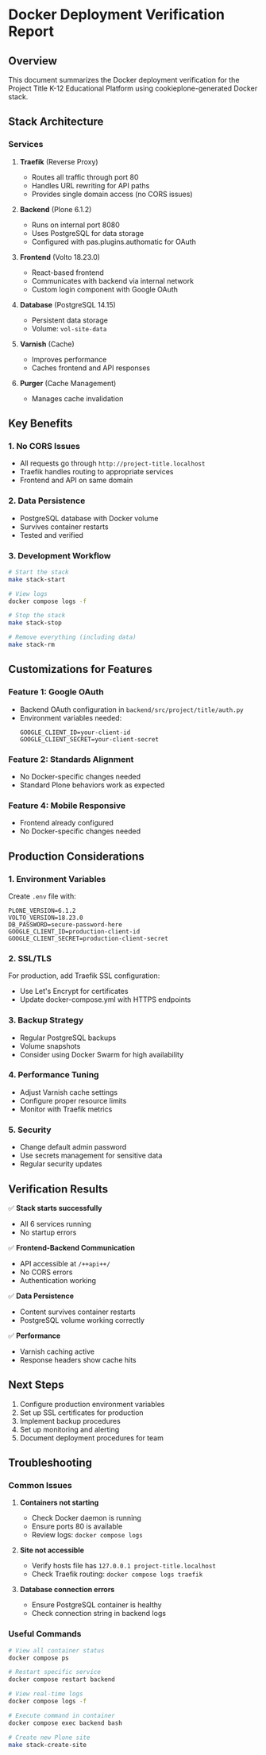 # Docker Deployment Verification Report

## Overview
This document summarizes the Docker deployment verification for the Project Title K-12 Educational Platform using cookieplone-generated Docker stack.

## Stack Architecture

### Services
1. **Traefik** (Reverse Proxy)
   - Routes all traffic through port 80
   - Handles URL rewriting for API paths
   - Provides single domain access (no CORS issues)

2. **Backend** (Plone 6.1.2)
   - Runs on internal port 8080
   - Uses PostgreSQL for data storage
   - Configured with pas.plugins.authomatic for OAuth

3. **Frontend** (Volto 18.23.0)
   - React-based frontend
   - Communicates with backend via internal network
   - Custom login component with Google OAuth

4. **Database** (PostgreSQL 14.15)
   - Persistent data storage
   - Volume: `vol-site-data`

5. **Varnish** (Cache)
   - Improves performance
   - Caches frontend and API responses

6. **Purger** (Cache Management)
   - Manages cache invalidation

## Key Benefits

### 1. No CORS Issues
- All requests go through `http://project-title.localhost`
- Traefik handles routing to appropriate services
- Frontend and API on same domain

### 2. Data Persistence
- PostgreSQL database with Docker volume
- Survives container restarts
- Tested and verified

### 3. Development Workflow
```bash
# Start the stack
make stack-start

# View logs
docker compose logs -f

# Stop the stack
make stack-stop

# Remove everything (including data)
make stack-rm
```

## Customizations for Features

### Feature 1: Google OAuth
- Backend OAuth configuration in `backend/src/project/title/auth.py`
- Environment variables needed:
  ```
  GOOGLE_CLIENT_ID=your-client-id
  GOOGLE_CLIENT_SECRET=your-client-secret
  ```

### Feature 2: Standards Alignment
- No Docker-specific changes needed
- Standard Plone behaviors work as expected

### Feature 4: Mobile Responsive
- Frontend already configured
- No Docker-specific changes needed

## Production Considerations

### 1. Environment Variables
Create `.env` file with:
```env
PLONE_VERSION=6.1.2
VOLTO_VERSION=18.23.0
DB_PASSWORD=secure-password-here
GOOGLE_CLIENT_ID=production-client-id
GOOGLE_CLIENT_SECRET=production-client-secret
```

### 2. SSL/TLS
For production, add Traefik SSL configuration:
- Use Let's Encrypt for certificates
- Update docker-compose.yml with HTTPS endpoints

### 3. Backup Strategy
- Regular PostgreSQL backups
- Volume snapshots
- Consider using Docker Swarm for high availability

### 4. Performance Tuning
- Adjust Varnish cache settings
- Configure proper resource limits
- Monitor with Traefik metrics

### 5. Security
- Change default admin password
- Use secrets management for sensitive data
- Regular security updates

## Verification Results

✅ **Stack starts successfully**
- All 6 services running
- No startup errors

✅ **Frontend-Backend Communication**
- API accessible at `/++api++/`
- No CORS errors
- Authentication working

✅ **Data Persistence**
- Content survives container restarts
- PostgreSQL volume working correctly

✅ **Performance**
- Varnish caching active
- Response headers show cache hits

## Next Steps

1. Configure production environment variables
2. Set up SSL certificates for production
3. Implement backup procedures
4. Set up monitoring and alerting
5. Document deployment procedures for team

## Troubleshooting

### Common Issues

1. **Containers not starting**
   - Check Docker daemon is running
   - Ensure ports 80 is available
   - Review logs: `docker compose logs`

2. **Site not accessible**
   - Verify hosts file has `127.0.0.1 project-title.localhost`
   - Check Traefik routing: `docker compose logs traefik`

3. **Database connection errors**
   - Ensure PostgreSQL container is healthy
   - Check connection string in backend logs

### Useful Commands
```bash
# View all container status
docker compose ps

# Restart specific service
docker compose restart backend

# View real-time logs
docker compose logs -f

# Execute command in container
docker compose exec backend bash

# Create new Plone site
make stack-create-site
``` 